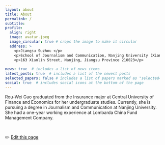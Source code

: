```yaml
---
layout: about
title: About
permalink: /
subtitle: 
profile:
  align: right
  image: avatar.jpeg
  image_circular: true # crops the image to make it circular
  address: >
    <p>Jiangsu Suzhou </p>
    <p>School of Journalism and Communication, Nanjing University (Xianlin Campus)</p>
    <p>163 Xianlin Street, Nanjing, Jiangsu Province 210023</p>
    
news: true  # includes a list of news items
latest_posts: true  # includes a list of the newest posts
selected_papers: false # includes a list of papers marked as "selected={true}"
social: true  # includes social icons at the bottom of the page
---
```


Rou-Wei Guo graduated from the Insurance major at Central University of Finance and Economics for her undergraduate studies. 
Currently, she is pursuing a degree in Journalism and Communication at Nanjing University.
She had a one-year working experience at Lombarda China Fund Management Company.





<br>

✏️ [Edit this page](https://githubfast.com/rouwei428/rouwei428.github.io/edit/master/_pages/about.md)

<br>
